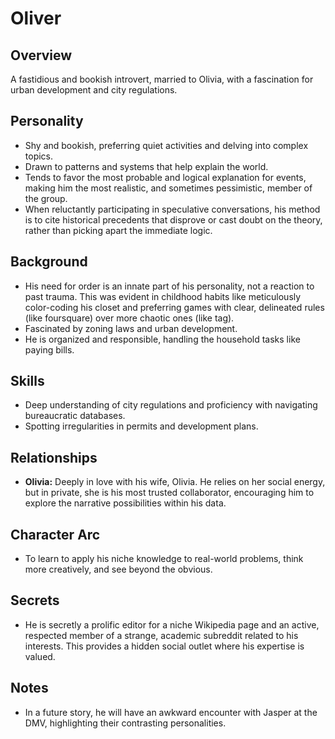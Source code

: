 # Oliver

## Overview
A fastidious and bookish introvert, married to Olivia, with a fascination for urban development and city regulations.

## Personality
*   Shy and bookish, preferring quiet activities and delving into complex topics.
*   Drawn to patterns and systems that help explain the world.
*   Tends to favor the most probable and logical explanation for events, making him the most realistic, and sometimes pessimistic, member of the group.
*   When reluctantly participating in speculative conversations, his method is to cite historical precedents that disprove or cast doubt on the theory, rather than picking apart the immediate logic.

## Background
*   His need for order is an innate part of his personality, not a reaction to past trauma. This was evident in childhood habits like meticulously color-coding his closet and preferring games with clear, delineated rules (like foursquare) over more chaotic ones (like tag).
*   Fascinated by zoning laws and urban development.
*   He is organized and responsible, handling the household tasks like paying bills.

## Skills
*   Deep understanding of city regulations and proficiency with navigating bureaucratic databases.
*   Spotting irregularities in permits and development plans.

## Relationships
*   **Olivia:** Deeply in love with his wife, Olivia. He relies on her social energy, but in private, she is his most trusted collaborator, encouraging him to explore the narrative possibilities within his data.

## Character Arc
*   To learn to apply his niche knowledge to real-world problems, think more creatively, and see beyond the obvious.

## Secrets
*   He is secretly a prolific editor for a niche Wikipedia page and an active, respected member of a strange, academic subreddit related to his interests. This provides a hidden social outlet where his expertise is valued.

## Notes
*   In a future story, he will have an awkward encounter with Jasper at the DMV, highlighting their contrasting personalities.